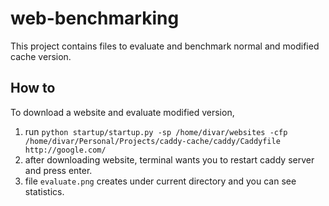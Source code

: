 # web-benchmarking

This project contains files to evaluate and benchmark normal and modified cache version.

## How to
To download a website and evaluate modified version,
1. run `python startup/startup.py -sp /home/divar/websites -cfp /home/divar/Personal/Projects/caddy-cache/caddy/Caddyfile http://google.com/`
2. after downloading website, terminal wants you to restart caddy server and press enter.
3. file `evaluate.png` creates under current directory and you can see statistics.
